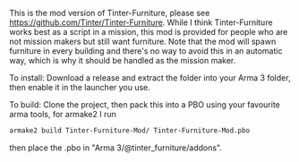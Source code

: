 This is the mod version of Tinter-Furniture, please see https://github.com/Tinter/Tinter-Furniture.
While I think Tinter-Furniture works best as a script in a mission, this mod is provided for people who are not mission makers but still want furniture.
Note that the mod will spawn furniture in every building and there's no way to avoid this in an automatic way, which is why it should be handled as the mission maker.


To install:
Download a release and extract the folder into your Arma 3 folder, then enable it in the launcher you use.

To build:
Clone the project, then pack this into a PBO using your favourite arma tools, for armake2 I run 
```bash
armake2 build Tinter-Furniture-Mod/ Tinter-Furniture-Mod.pbo
```
then place the .pbo in "Arma 3/@tinter_furniture/addons".
